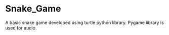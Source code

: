 # Snake_Game
A basic snake game developed using turtle python library. Pygame library is used for audio. 

